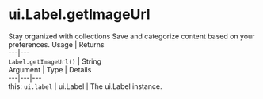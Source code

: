  
#  ui.Label.getImageUrl
Stay organized with collections  Save and categorize content based on your preferences. 
Usage | Returns  
---|---  
`Label.getImageUrl()` | String  
Argument | Type | Details  
---|---|---  
this: `ui.label` | ui.Label | The ui.Label instance.  
